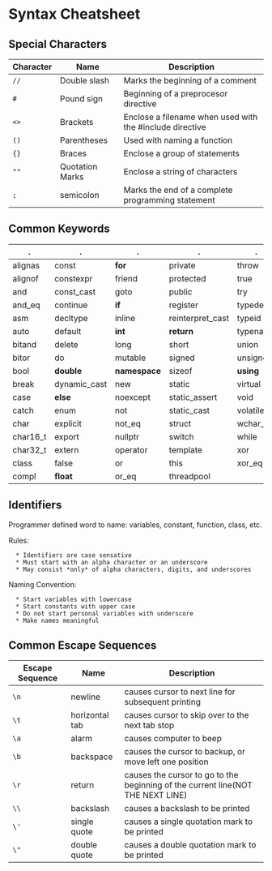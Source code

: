 # Syntax Cheatsheet

## Special Characters
Character | Name | Description
----------|------|------------
  `//` | Double slash    | Marks the beginning of a comment
  `#`  | Pound sign      |Beginning of  a preprocesor directive
  `<>` | Brackets        | Enclose a filename when used with the #include directive
  `()` | Parentheses     | Used with naming a function
  `{}` | Braces          | Enclose a group of statements
  `""` | Quotation Marks |Enclose a string of characters
  `;`  | semicolon       | Marks the end of a complete programming statement

## Common Keywords
. | . | . | . | . 
-----------|--------------|---------------|-------------------|----------
alignas    | const        | **for**       | private           | throw
alignof    | constexpr    | friend        | protected         | true
and        | const_cast   | goto          | public            | try
and_eq     | continue     | **if**        | register          | typedef 
asm        | decltype     | inline        | reinterpret_cast  | typeid
auto       | default      | **int**       | **return**        | typename
bitand     | delete       | long          | short             | union
bitor      | do           | mutable       | signed            | unsigned
bool       | **double**   | **namespace** | sizeof            | **using**
break      | dynamic_cast | new           | static            | virtual
case       | **else**     | noexcept      | static_assert     | void
catch      | enum         | not           | static_cast       | volatile
char       | explicit     | not_eq        | struct            | wchar_t
char16_t   | export       | nullptr       | switch            | while
char32_t   | extern       | operator      | template          | xor
class      | false        | or            | this              | xor_eq
compl      | **float**    | or_eq         | threadpool        | 


## Identifiers
  Programmer defined word to name: variables, constant, function, class, etc.
  
  Rules:
  
      * Identifiers are case sensative
      * Must start with an alpha character or an underscore
      * May consist *only* of alpha characters, digits, and underscores
    
  Naming Convention:
  
      * Start variables with lowercase
      * Start constants with upper case
      * Do not start personal variables with underscore
      * Make names meaningful

## Common Escape Sequences
Escape Sequence | Name | Description
----------------|------|------------
  `\n`  | newline         | causes cursor to next line for subsequent printing
  `\t`  | horizontal tab  | causes cursor to skip over to the next tab stop
  `\a`  | alarm           | causes computer to beep
  `\b`  | backspace       | causes the cursor to backup, or move left one position
  `\r`  | return          | causes the cursor to go to the beginning of the current line(NOT THE NEXT LINE)
  `\\`  | backslash       | causes a backslash to be printed
  `\'`  | single quote    | causes a single quotation mark to be printed
  `\"`  | double quote    | causes a double quotation mark to be printed

